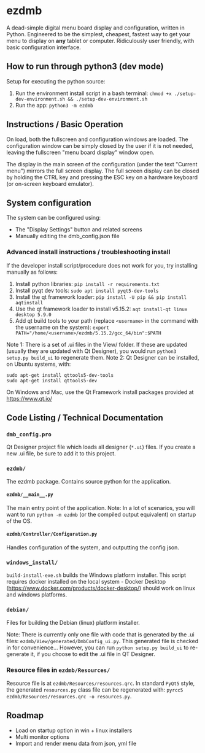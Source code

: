 # ezdmb
A dead-simple digital menu board display and configuration, written in Python.  Engineered to be the simplest, cheapest, fastest way to get your menu to display on **any** tablet or computer.  Ridiculously user friendly, with basic configuration interface.

## How to run through python3 (dev mode)
Setup for executing the python source:

1. Run the environment install script in a bash terminal: `chmod +x ./setup-dev-environment.sh && ./setup-dev-environment.sh`
2. Run the app: `python3 -m ezdmb`

## Instructions / Basic Operation
On load, both the fullscreen and configuration windows are loaded.  The configuration window can be simply closed by the user if it is not needed, leaving the fullscreen "menu board display" window open. 

The display in the main screen of the configuration (under the text "Current menu") mirrors the full screen display. The full screen display can be closed by holding the CTRL key and pressing the ESC key on a hardware keyboard (or on-screen keyboard emulator).

## System configuration
The system can be configured using:
- The "Display Settings" button and related screens
- Manually editing the dmb_config.json file

### Advanced install instructions / troubleshooting install

If the developer install script/procedure does not work for you, try installing manually as follows:

1. Install python libraries: `pip install -r requirements.txt`
2. Install pyqt dev tools: `sudo apt install pyqt5-dev-tools`
3. Install the qt framework loader: `pip install -U pip && pip install aqtinstall`
4. Use the qt framework loader to install v5.15.2: `aqt install-qt linux desktop 5.9.0`
5. Add qt build tools to your path (replace `<username>` in the command with the username on the system): `export PATH="/home/<username>/ezdmb/5.15.2/gcc_64/bin":$PATH`

Note 1: There is a set of .ui files in the View/ folder. If these are updated (usually they are updated with Qt Designer), you would run `python3 setup.py build_ui` to regenerate them.
Note 2: Qt Designer can be installed, on Ubuntu systems, with:
```
sudo apt-get install qttools5-dev-tools
sudo apt-get install qttools5-dev
```

On Windows and Mac, use the Qt Framework install packages provided at https://www.qt.io/

## Code Listing / Technical Documentation

### `dmb_config.pro`
Qt Designer project file which loads all designer (`*.ui`) files. If you create a new .ui file, be sure to add it to this project.

### `ezdmb/`
The ezdmb package. Contains source python for the application.

#### `ezdmb/__main__.py`
The main entry point of the application. Note:  In a lot of scenarios, you will want to run `python -m ezdmb` (or the compiled output equivalent) on startup of the OS.

#### `ezdmb/Controller/Configuration.py`
Handles configuration of the system, and outputting the config json.

### `windows_install/`
`build-install-exe.sh` builds the Windows platform installer. This script requires docker installed on the local system - Docker Desktop (https://www.docker.com/products/docker-desktop/) should work on linux and windows platforms.

### `debian/`
Files for building the Debian (linux) platform installer.

Note: There is currently only one file with code that is generated by the .ui files: `ezdmb/View/generated/DmbConfig_ui.py`. This generated file is checked in for convenience... However, you can run `python setup.py build_ui` to re-generate it, if you choose to edit the .ui file in QT Designer.

### Resource files in `ezdmb/Resources/`
Resource file is at `ezdmb/Resources/resources.qrc`. In standard `PyQt5` style, the generated `resources.py` class file can be regenerated with:
`pyrcc5 ezdmb/Resources/resources.qrc -o resources.py`.

## Roadmap
- Load on startup option in win + linux installers
- Multi monitor options
- Import and render menu data from json, yml file
